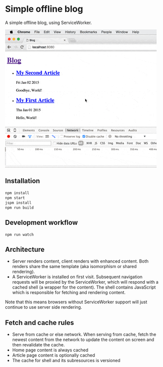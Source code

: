 # Simple offline blog

A simple offline blog, using ServiceWorker.

![Demo](demo.gif)

## Installation

```
npm install
npm start
jspm install
npm run build
```

## Development workflow
```
npm run watch
```

## Architecture
* Server renders content, client renders with enhanced content. Both renders
  share the same template (aka isomorphism or shared rendering).
* A ServiceWorker is installed on first visit. Subsequent navigation requests
  will be proxied by the ServiceWorker, which will respond with a cached shell
  (a wrapper for the content). The shell contains JavaScript which is
  responsible for fetching and rendering content.

Note that this means browsers without ServiceWorker support will just continue
to use server side rendering.

## Fetch and cache rules
* Serve from cache or else network. When serving from cache, fetch the newest
  content from the network to update the content on screen and then revalidate
  the cache.
* Home page content is always cached
* Article page content is optionally cached
* The cache for shell and its subresources is versioned
